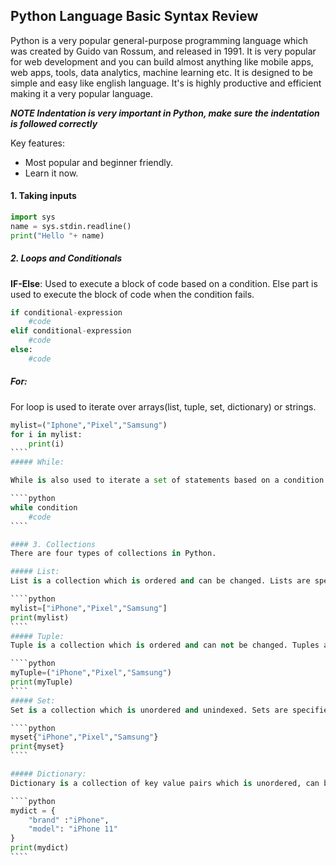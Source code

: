 ## Python Language Basic Syntax Review
Python is a very popular general-purpose programming language which was created by Guido van Rossum, and released in 1991. It is very popular for web development and you can build almost anything like mobile apps, web apps, tools, data analytics, machine learning etc. It is designed to be simple and easy like english language. It's is highly productive and efficient making it a very popular language.

***NOTE Indentation is very important in Python, make sure the indentation is followed correctly***


Key features:

- Most popular and beginner friendly.
- Learn it now.

#### 1. Taking inputs

````python
import sys
name = sys.stdin.readline()
print("Hello "+ name)
````

##### 2. Loops and Conditionals




**IF-Else**: 
Used to execute a block of code based on a condition. Else part is used to execute the block of code when the condition fails.

````python
if conditional-expression
    #code
elif conditional-expression
    #code
else:
    #code
````
##### For:

For loop is used to iterate over arrays(list, tuple, set, dictionary) or strings.

`````python
mylist=("Iphone","Pixel","Samsung")
for i in mylist:
    print(i)
````
##### While:

While is also used to iterate a set of statements based on a condition. Usually while is preferred when number of iterations are not known in advance.

````python
while condition  
    #code 
````

#### 3. Collections
There are four types of collections in Python.

##### List:
List is a collection which is ordered and can be changed. Lists are specified in square brackets.

````python
mylist=["iPhone","Pixel","Samsung"]
print(mylist)
````
##### Tuple:
Tuple is a collection which is ordered and can not be changed. Tuples are specified in round brackets.

````python
myTuple=("iPhone","Pixel","Samsung")
print(myTuple)
````
##### Set:
Set is a collection which is unordered and unindexed. Sets are specified in curly brackets.

````python
myset{"iPhone","Pixel","Samsung"}
print{myset}
````

##### Dictionary:
Dictionary is a collection of key value pairs which is unordered, can be changed, and indexed. They are written in curly brackets with key - value pairs.

````python
mydict = {
    "brand" :"iPhone",
    "model": "iPhone 11"
}
print(mydict)
````